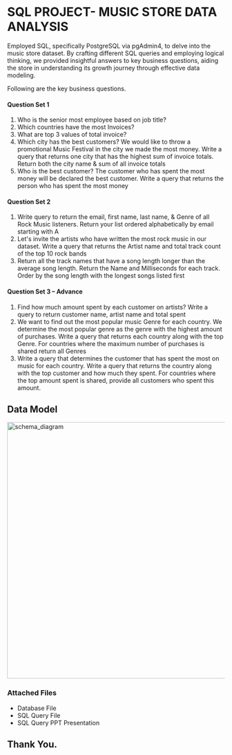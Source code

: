 # SQL PROJECT- MUSIC STORE DATA ANALYSIS
Employed SQL, specifically PostgreSQL via pgAdmin4, to delve into the music store dataset. By crafting different SQL queries and employing logical thinking, we provided insightful answers to key business questions, aiding the store in understanding its growth journey through effective data modeling. 

Following are the key business questions. 

#### Question Set 1
1. Who is the senior most employee based on job title?
2. Which countries have the most Invoices?
3. What are top 3 values of total invoice?
4. Which city has the best customers? We would like to throw a promotional Music 
Festival in the city we made the most money. Write a query that returns one city that 
has the highest sum of invoice totals. Return both the city name & sum of all invoice 
totals
5. Who is the best customer? The customer who has spent the most money will be 
declared the best customer. Write a query that returns the person who has spent the 
most money
####  Question Set 2 
1. Write query to return the email, first name, last name, & Genre of all Rock Music 
listeners. Return your list ordered alphabetically by email starting with A
2. Let's invite the artists who have written the most rock music in our dataset. Write a 
query that returns the Artist name and total track count of the top 10 rock bands
3. Return all the track names that have a song length longer than the average song length. 
Return the Name and Milliseconds for each track. Order by the song length with the longest songs listed first
#### Question Set 3 – Advance
1. Find how much amount spent by each customer on artists? Write a query to return
customer name, artist name and total spent
2. We want to find out the most popular music Genre for each country. We determine the 
most popular genre as the genre with the highest amount of purchases. Write a query 
that returns each country along with the top Genre. For countries where the maximum 
number of purchases is shared return all Genres
3. Write a query that determines the customer that has spent the most on music for each 
country. Write a query that returns the country along with the top customer and how
much they spent. For countries where the top amount spent is shared, provide all 
customers who spent this amount.

## Data Model
<img width="594" alt="schema_diagram" src="https://github.com/Raee14/SQL-Music-Store-Analysis/assets/135542056/971eaf54-f9e9-4122-85d8-b88b28c806f7">

### Attached Files
- Database File
- SQL Query File
- SQL Query PPT Presentation
## Thank You.
